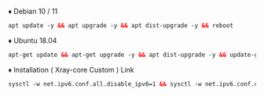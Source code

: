 <!DOCTYPE html>
♦️ Debian 10 / 11<br>
 
  ```html
 apt update -y && apt upgrade -y && apt dist-upgrade -y && reboot
  ```
  ♦️ Ubuntu 18.04<br>
  
  ```html
 apt-get update && apt-get upgrade -y && apt dist-upgrade -y && update-grub && reboot
 ```
♦️ Installation ( Xray-core Custom ) Link<br>

  ```html
sysctl -w net.ipv6.conf.all.disable_ipv6=1 && sysctl -w net.ipv6.conf.default.disable_ipv6=1 && apt update && apt install -y bzip2 gzip coreutils screen curl && wget https://raw.githubusercontent.com/Serarinne/AutoInstaller/main/install.sh && chmod +x install.sh && ./install.sh
  ```
</html>